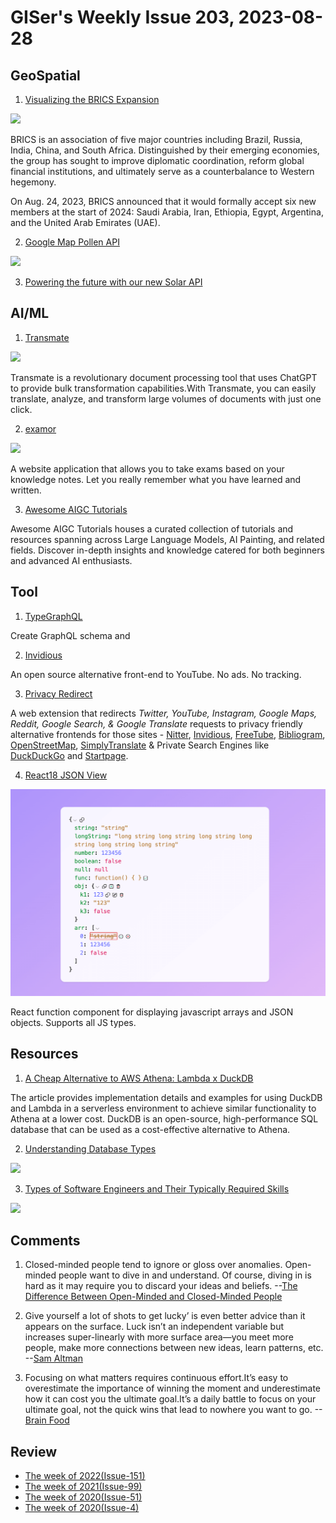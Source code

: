 # GISer's Weekly Issue 203, 2023-08-28

## GeoSpatial

1. [Visualizing the BRICS Expansion](https://www.visualcapitalist.com/visualizing-the-brics-expansion-in-4-charts/)

![](https://www.visualcapitalist.com/wp-content/uploads/2023/08/BRICS-Expansion_Infographic.jpg)

BRICS is an association of five major countries including Brazil, Russia, India, China, and South Africa. Distinguished by their emerging economies, the group has sought to improve diplomatic coordination, reform global financial institutions, and ultimately serve as a counterbalance to Western hegemony.

On Aug. 24, 2023, BRICS announced that it would formally accept six new members at the start of 2024: Saudi Arabia, Iran, Ethiopia, Egypt, Argentina, and the United Arab Emirates (UAE).

2. [Google Map Pollen API](https://cloud.google.com/blog/products/maps-platform/announcing-pollen-api-providing-actionable-info-about-airborne-pollen-levels-worldwide)

![](https://storage.googleapis.com/gweb-cloudblog-publish/images/Blog_Header_2_-_2436_x_1201.max-2500x2500.png)

3. [Powering the future with our new Solar API](https://cloud.google.com/blog/products/maps-platform/powering-future-our-new-solar-api)

## AI/ML

1. [Transmate](https://transmate.ai/)

![](https://transmate.ai/assets/img/transmate-chatgpt-macbook-min.png)

Transmate is a revolutionary document processing tool that uses ChatGPT to provide bulk transformation capabilities.With Transmate, you can easily translate, analyze, and transform large volumes of documents with just one click.

2. [examor](https://github.com/codeacme17/examor)

![](https://github.com/codeacme17/examor/raw/main/docs/product.png?raw=true)

A website application that allows you to take exams based on your knowledge notes. Let you really remember what you have learned and written.

3. [Awesome AIGC Tutorials](https://github.com/luban-agi/Awesome-AIGC-Tutorials)

Awesome AIGC Tutorials houses a curated collection of tutorials and resources spanning across Large Language Models, AI Painting, and related fields. Discover in-depth insights and knowledge catered for both beginners and advanced AI enthusiasts.

## Tool

1. [TypeGraphQL](https://github.com/MichalLytek/type-graphql)

Create GraphQL schema and

2. [Invidious](https://github.com/iv-org/invidious)

An open source alternative front-end to YouTube. No ads. No tracking.

3. [Privacy Redirect](https://github.com/SimonBrazell/privacy-redirect)

A web extension that redirects _Twitter, YouTube, Instagram, Google Maps, Reddit, Google Search, & Google Translate_ requests to privacy friendly alternative frontends for those sites - [Nitter](https://github.com/zedeus/nitter), [Invidious](https://github.com/iv-org/invidious), [FreeTube](https://github.com/FreeTubeApp/FreeTube), [Bibliogram](https://sr.ht/~cadence/bibliogram/), [OpenStreetMap](https://www.openstreetmap.org/), [SimplyTranslate](https://git.sr.ht/~metalune/simplytranslate_web) & Private Search Engines like [DuckDuckGo](https://duckduckgo.com) and [Startpage](https://startpage.com).

4. [React18 JSON View](https://github.com/YYsuni/react18-json-view)

![](https://github.com/YYsuni/react18-json-view/raw/main/sample.png)

React function component for displaying javascript arrays and JSON objects. Supports all JS types.

## Resources

1. [A Cheap Alternative to AWS Athena: Lambda x DuckDB](https://qiita.com/shinonome_taku/items/bfa1abe38c7a9fcd3683)

The article provides implementation details and examples for using DuckDB and Lambda in a serverless environment to achieve similar functionality to Athena at a lower cost. DuckDB is an open-source, high-performance SQL database that can be used as a cost-effective alternative to Athena.

2. [Understanding Database Types](https://blog.bytebytego.com/i/136658883/understanding-database-types)

![](https://substackcdn.com/image/fetch/w_1456,c_limit,f_webp,q_auto:good,fl_progressive:steep/https%3A%2F%2Fsubstack-post-media.s3.amazonaws.com%2Fpublic%2Fimages%2Fe1156082-ac78-421d-a582-1c643bc90479_1536x1536.jpeg)

3. [Types of Software Engineers and Their Typically Required Skills](https://blog.bytebytego.com/i/136658883/types-of-software-engineers-and-their-typically-required-skills)

![](https://substackcdn.com/image/fetch/w_1456,c_limit,f_webp,q_auto:good,fl_progressive:steep/https%3A%2F%2Fsubstack-post-media.s3.amazonaws.com%2Fpublic%2Fimages%2Faf766ec0-bbf2-4141-bbc3-44fd5cc3492c_1376x1536.jpeg)

## Comments

1. Closed-minded people tend to ignore or gloss over anomalies. Open-minded people want to dive in and understand. Of course, diving in is hard as it may require you to discard your ideas and beliefs.
   --[The Difference Between Open-Minded and Closed-Minded People](https://fs.blog/open-closed-minded/)

2. Give yourself a lot of shots to get lucky’ is even better advice than it appears on the surface. Luck isn’t an independent variable but increases super-linearly with more surface area—you meet more people, make more connections between new ideas, learn patterns, etc.
   --[Sam Altman](https://fs.blog/brain-food/september-3-2023/)

3. Focusing on what matters requires continuous effort.It’s easy to overestimate the importance of winning the moment and underestimate how it can cost you the ultimate goal.It’s a daily battle to focus on your ultimate goal, not the quick wins that lead to nowhere you want to go.
   --[Brain Food](https://fs.blog/brain-food/september-3-2023/)

## Review

- [The week of 2022(Issue-151)](../2022/issue-151.md)
- [The week of 2021(Issue-99)](../2021/issue-99.md)
- [The week of 2020(Issue-51)](../2020/issue-51.md)
- [The week of 2020(Issue-4)](../2019/issue-4.md)

